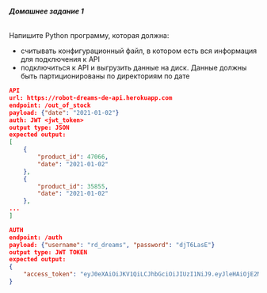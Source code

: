 ###### **Домашнее задание 1**

Напишите Python программу, которая должна:
- считывать конфигурационный файл, в котором есть вся информация для подключения к API
- подключиться к API и выгрузить данные на диск. Данные должны быть партиционированы по директориям по дате

```json
API
url: https://robot-dreams-de-api.herokuapp.com
endpoint: /out_of_stock
payload: {"date": "2021-01-02"}
auth: JWT <jwt_token>
output type: JSON
expected output:
[
    {
        "product_id": 47066,
        "date": "2021-01-02"
    },
    {
        "product_id": 35855,
        "date": "2021-01-02"
    },
...
]

AUTH
endpoint: /auth
payload: {"username": "rd_dreams", "password": "djT6LasE"}
output type: JWT TOKEN
expected output:
{
    "access_token": "eyJ0eXAiOiJKV1QiLCJhbGciOiJIUzI1NiJ9.eyJleHAiOjE2MTc4ODMwODMsImlhdCI6MTYxNzg4Mjc4MywibmJmIjoxNjE3ODgyNzgzLCJpZGVudGl0eSi6MX0.-6m9MzmbBN1H9yGdtH799YZMiKuumgx-rwit_HllxyQ"
}
```